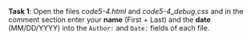 **Task 1**: Open the files _code5-4.html_ and _code5-4_debug.css_ and in the comment section enter your **name** (First + Last) and the **date** (MM/DD/YYYY) into the `Author:` and `Date:` fields of each file.
